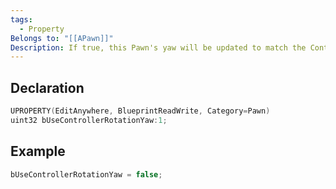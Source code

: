 ```yaml
---
tags:
  - Property
Belongs to: "[[APawn]]"
Description: If true, this Pawn's yaw will be updated to match the Controller's ControlRotation yaw, if controlled by a PlayerController.
---
```


## Declaration

```cpp
UPROPERTY(EditAnywhere, BlueprintReadWrite, Category=Pawn) 
uint32 bUseControllerRotationYaw:1;
```

## Example

```cpp
bUseControllerRotationYaw = false;
```

